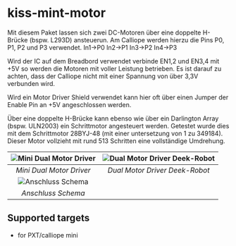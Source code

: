 # kiss-mint-motor

Mit diesem Paket lassen sich zwei DC-Motoren über eine doppelte H-Brücke (bspw. L293D) ansteuerun. 
Am Calliope werden hierzu die Pins P0, P1, P2 und P3 verwendet. 
In1->P0
In2->P1
In3->P2
In4->P3

Wird der IC auf dem Breadbord verwendet verbinde EN1,2 und EN3,4 mit +5V so werden die Motoren mit voller Leistung betrieben.
Es ist darauf zu achten, dass der Calliope nicht mit einer Spannung von über 3,3V verbunden wird.


Wird ein Motor Driver Shield verwendet kann hier oft über einen Jumper der Enable Pin an +5V angeschlossen werden.


Über eine doppelte H-Brücke kann ebenso wie über ein Darlington Array (bspw. ULN2003) ein Schrittmotor angesteuert werden. 
Getestet wurde dies mit dem Schrittmotor 28BYJ-48 (mit einer untersetzung von 1 zu 349184).
Dieser Motor vollzieht mit rund 513 Schritten eine vollständige Umdrehung.


| ![Mini Dual Motor Driver](https://github.com/r00b1nh00d/KISS-MINT-MOTOR/blob/master/IMG_20200206_092023061.jpg "Mini Dual Motor Driver") | ![Dual Motor Driver Deek-Robot](https://github.com/r00b1nh00d/KISS-MINT-MOTOR/blob/master/IMG_20200206_092121619.jpg "Dual Motor Driver Deek-Robot") |
| :----------------------------------------------------------------------------------------------: | :----------------------------------------------------------------------------------------------------: |
|                                            _Mini Dual Motor Driver_                                           |                                   _Dual Motor Driver Deek-Robot_
| ![Anschluss Schema](https://github.com/r00b1nh00d/KISS-MINT-MOTOR/blob/master/l293_anschluss.jpg "Anschluss Schema") | 
|                                            _Anschluss Schema_                                           |   


## Supported targets

* for PXT/calliope mini
